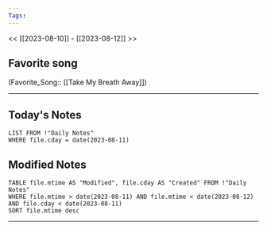 ```yaml
---
Tags:
---
```

<< [[2023-08-10]] - [[2023-08-12]] >>
## Favorite song
(Favorite_Song:: [[Take My Breath Away]])

___
## Today's Notes
```dataview
LIST FROM !"Daily Notes"
WHERE file.cday = date(2023-08-11)
```
## Modified Notes
```dataview
TABLE file.mtime AS "Modified", file.cday AS "Created" FROM !"Daily Notes" 
WHERE file.mtime > date(2023-08-11) AND file.mtime < date(2023-08-12) AND file.cday < date(2023-08-11)
SORT file.mtime desc
```
___
